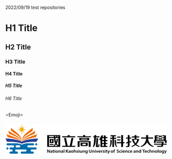 2022/09/19 test repositories
# H1 Title
## H2 Title
### H3 Title
#### H4 Title
##### H5 Title
###### H6 Title

⭐Emoji⭐

![nkust](nkust.png "高科大")
